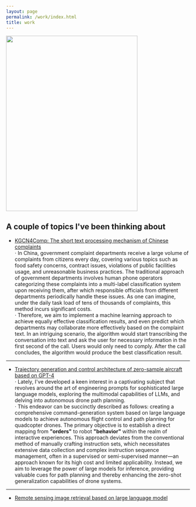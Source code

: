 ```yaml
---
layout: page
permalink: /work/index.html
title: work
---
```


<img src="https://kangjiaju.github.io/images/11.jpg" class="floatpic" width="360" height="480">

## A couple of topics I've been thinking about
- [KGCN4Comp: The short text processing mechanism of Chinese complaints]()<br>
    · In China, government complaint departments receive a large volume of complaints from citizens every day, covering various topics such as food safety concerns, contract issues, violations of public facilities usage, and unreasonable business practices. The traditional approach of government departments involves human phone operators categorizing these complaints into a multi-label classification system upon receiving them, after which responsible officials from different departments periodically handle these issues. As one can imagine, under the daily task load of tens of thousands of complaints, this method incurs significant costs.<br>
    · Therefore, we aim to implement a machine learning approach to achieve equally effective classification results, and even predict which departments may collaborate more effectively based on the complaint text. In an intriguing scenario, the algorithm would start transcribing the conversation into text and ask the user for necessary information in the first second of the call. Users would only need to comply. After the call concludes, the algorithm would produce the best classification result.<br>

---

- [Trajectory generation and control architecture of zero-sample aircraft based on GPT-4]()<br>
    · Lately, I've developed a keen interest in a captivating subject that revolves around the art of engineering prompts for sophisticated large language models, exploring the multimodal capabilities of LLMs, and delving into autonomous drone path planning.<br>
    · This endeavor can be succinctly described as follows: creating a comprehensive command-generation system based on large language models to achieve autonomous flight control and path planning for quadcopter drones. The primary objective is to establish a direct mapping from **"orders"** to robot **"behavior"** within the realm of interactive experiences. This approach deviates from the conventional method of manually crafting instruction sets, which necessitates extensive data collection and complex instruction sequence management, often in a supervised or semi-supervised manner—an approach known for its high cost and limited applicability. Instead, we aim to leverage the power of large models for inference, providing valuable cues for path planning and thereby enhancing the zero-shot generalization capabilities of drone systems.<br>

---

- [Remote sensing image retrieval based on large language model]()<br>



